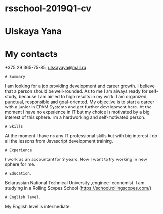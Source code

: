 # rsschool-2019Q1-cv
# Ulskaya Yana
 # My contacts 
 +375 29 365-75-85, ulskayaya@mail.ru
 
	# Summary

I am looking for a job providing development and career growth. I believe that a person should be well-rounded. As to me I am always ready for self-study, because I am aimed to high results in my work. I am organized, punctual, responsible and goal-oriented. My objective is to start a career with a junior in EPAM Systems and get further development here. At the moment I have no experience in IT but my choice is motivated by a big interest of this sphere. I’m a hardworking and self-motivated person. 

	# Skills

At the moment I have no any IT professional skills but with big interest I do all the lessons from Javascript development training.

	# Experience 
I work as an accountant for 3 years. Now I want to try working in new sphere for me.

	# Education.
Belarussian National Technical University ,engineer-economist. I am studying in a Rolling Scopes School (https://school.rollingscopes.com/)

	# English level. 
My English level is intermediate.
